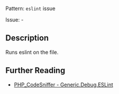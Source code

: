 Pattern: `eslint` issue

Issue: -

## Description

Runs eslint on the file.

## Further Reading

* [PHP_CodeSniffer - Generic.Debug.ESLint](https://github.com/squizlabs/PHP_CodeSniffer/blob/master/src/Standards/Generic/Sniffs/Debug/ESLintSniff.php)